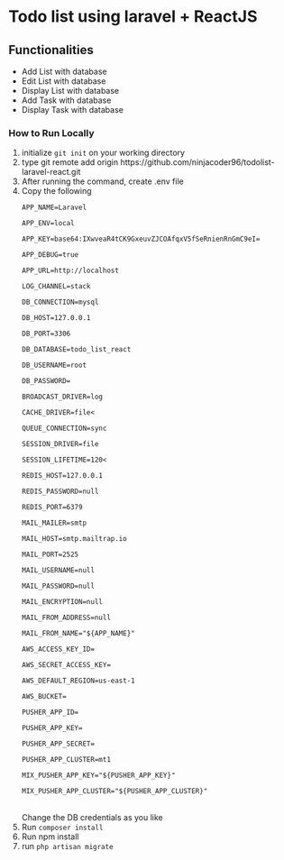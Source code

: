 <html>
<head>
</head>
<body>
<h1>Todo list using laravel + ReactJS</h1>
<h2>Functionalities</h2>
<ul>
    <li>Add List with database</li>
    <li>Edit List with database</li>
    <li>Display List with database</li>
    <li>Add Task with database</li>
    <li>Display Task with database</li>
</ul>
<h3>How to Run Locally</h3>
<ol>
    <li>initialize <code>git init</code> on your working directory</li>
    <li>type git remote add origin <span>https://github.com/ninjacoder96/todolist-laravel-react.git</span></li>
    <li>After running the command, create .env file</li>
    <li> Copy the following

<p><code>APP_NAME=Laravel</code></p>
<p><code>APP_ENV=local</code></p>
<p><code>APP_KEY=base64:IXwveaR4tCK9GxeuvZJCOAfqxV5fSeRnienRnGmC9eI=</code></p>
<p><code>APP_DEBUG=true</code></p>
<p><code>APP_URL=http://localhost</code></p>

<p><code>LOG_CHANNEL=stack</code></p>
<p><code>DB_CONNECTION=mysql</code></p>
<p><code>DB_HOST=127.0.0.1</code></p>
<p><code>DB_PORT=3306</code></p>
<p><code>DB_DATABASE=todo_list_react</code></p>
<p><code>DB_USERNAME=root</code></p>
<p><code>DB_PASSWORD=</code></p>

<p><code>BROADCAST_DRIVER=log</code></p>
<p><code>CACHE_DRIVER=file<</code></p>
<p><code>QUEUE_CONNECTION=sync</code></p>
<p><code>SESSION_DRIVER=file</code></p>
<p><code>SESSION_LIFETIME=120<</code></p>


<p><code>REDIS_HOST=127.0.0.1</code></p>
<p><code>REDIS_PASSWORD=null</code></p>
<p><code>REDIS_PORT=6379</code></p>

<p><code>MAIL_MAILER=smtp</code></p>
<p><code>MAIL_HOST=smtp.mailtrap.io</code></p>
<p><code>MAIL_PORT=2525</code></p>
<p><code>MAIL_USERNAME=null</code></p>
<p><code>MAIL_PASSWORD=null</code></p>
<p><code>MAIL_ENCRYPTION=null</code></p>
<p><code>MAIL_FROM_ADDRESS=null</code></p>
<p><code>MAIL_FROM_NAME="${APP_NAME}"</code></p>

<p><code>AWS_ACCESS_KEY_ID=</code></p>
<p><code>AWS_SECRET_ACCESS_KEY=</code></p>
<p><code>AWS_DEFAULT_REGION=us-east-1</code></p>
<p><code>AWS_BUCKET=</code></p>

<p><code>PUSHER_APP_ID=</code></p>
<p><code>PUSHER_APP_KEY=</code></p>
<p><code>PUSHER_APP_SECRET=</code></p>
<p><code>PUSHER_APP_CLUSTER=mt1</code></p>

<p><code>MIX_PUSHER_APP_KEY="${PUSHER_APP_KEY}"</code></p>
<p><code>MIX_PUSHER_APP_CLUSTER="${PUSHER_APP_CLUSTER}"</code></p>
   <br> Change the DB credentials as you like
</li>
<li>Run <code>composer install</code></li>
<li>Run npm install</li>
<li>run <code>php artisan migrate</code></li>

</ol>
</body>
</html>